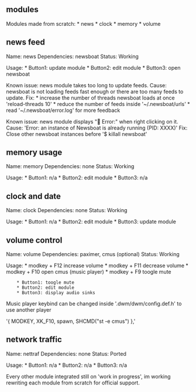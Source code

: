 ## modules
Modules made from scratch:
	* news
	* clock
	* memory
	* volume

## news feed
Name: news
Dependencies: newsboat
Status: Working

Usage:
		* Button1: update module
		* Button2: edit module
		* Button3: open newsboat

Known issue: news module takes too long to update feeds.
Cause: newsboat is not loading feeds fast enough or there are too many feeds to update.
Fix:	* increase the number of threads newsboat loads at once 'reload-threads 10'
		* reduce the number of feeds inside '~/.newsboat/urls'
		* read '~/.newsboat/error.log' for more feedback

Known issue: news module displays " Error:" when right clicking on it.
Cause: 'Error: an instance of Newsboat is already running (PID: XXXX)'
Fix: Close other newsboat instances before '$ killall newsboat'

## memory usage
Name: memory
Dependencies: none
Status: Working

Usage:
		* Button1: n/a
		* Button2: edit module
		* Button3: n/a

## clock and date
Name: clock
Dependencies: none
Status: Working

Usage:
		* Button1: n/a
		* Button2: edit module
		* Button3: update module

## volume control
Name: volume
Dependencies: paximer, cmus (optional)
Status: Working

Usage:
		* modkey + F12 increase volume
		* modkey + F11 decrease volume
		* modkey + F10 open cmus (music player)
		* modkey + F9  toogle mute

		* Button1: toogle mute
		* Button2: edit module
		* Button3: display audio sinks

Music player keybind can be changed inside '.dwm/dwm/config.def.h' to use another player

'{ MODKEY,				XK_F10,		spawn,			SHCMD("st -e cmus") },'

## network traffic
Name: nettraf
Dependencies: none
Status: Ported

Usage:
		* Button1: n/a
		* Button2: n/a
		* Button3: n/a

Every other module integrated still on 'work in progress', im working rewriting each module from scratch for official support.
